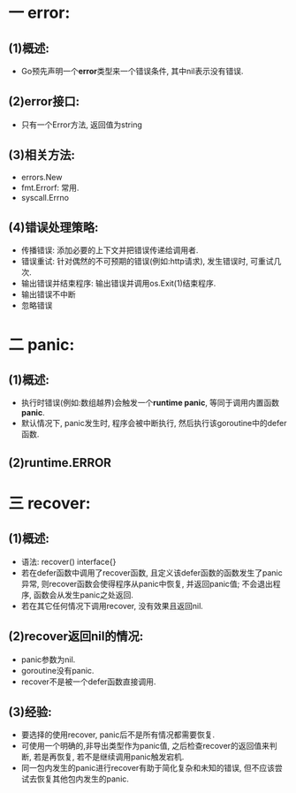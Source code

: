 # 一 error:
## (1)概述:
- Go预先声明一个**error**类型来一个错误条件, 其中nil表示没有错误.

## (2)error接口:
- 只有一个Error方法, 返回值为string

## (3)相关方法:
- errors.New 
- fmt.Errorf: 常用.
- syscall.Errno

## (4)错误处理策略:
- 传播错误: 添加必要的上下文并把错误传递给调用者.
- 错误重试: 针对偶然的不可预期的错误(例如:http请求), 发生错误时, 可重试几次.
- 输出错误并结束程序: 输出错误并调用os.Exit(1)结束程序.
- 输出错误不中断
- 忽略错误

# 二 panic:
## (1)概述:
- 执行时错误(例如:数组越界)会触发一个**runtime panic**, 等同于调用内置函数**panic**.
- 默认情况下, panic发生时, 程序会被中断执行, 然后执行该goroutine中的defer函数.

## (2)runtime.ERROR

# 三 recover:
## (1)概述:
- 语法: recover() interface{}
- 若在defer函数中调用了recover函数, 且定义该defer函数的函数发生了panic异常, 则recover函数会使得程序从panic中恢复, 并返回panic值; 不会退出程序, 函数会从发生panic之处返回.
- 若在其它任何情况下调用recover, 没有效果且返回nil.

## (2)recover返回nil的情况:
- panic参数为nil.
- goroutine没有panic.
- recover不是被一个defer函数直接调用.

## (3)经验:
- 要选择的使用recover, panic后不是所有情况都需要恢复.
- 可使用一个明确的,非导出类型作为panic值, 之后检查recover的返回值来判断, 若是再恢复, 若不是继续调用panic触发宕机.
- 同一包内发生的panic进行recover有助于简化复杂和未知的错误, 但不应该尝试去恢复其他包内发生的panic.

